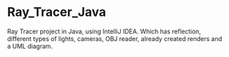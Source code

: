 # Ray_Tracer_Java
Ray Tracer project in Java, using IntelliJ IDEA. Which has reflection, different types of lights, cameras, OBJ reader, already created renders and a UML diagram.
